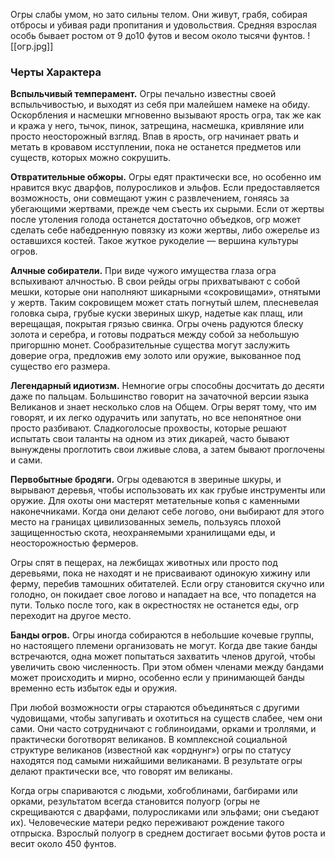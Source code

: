 Огры слабы умом, но зато сильны телом. Они живут, грабя, собирая отбросы и убивая ради пропитания и удовольствия. Средняя взрослая особь бывает ростом от 9 до10 футов и весом около тысячи фунтов.
![[огр.jpg]]
### Черты Характера 
**Вспыльчивый темперамент.** Огры печально известны своей вспыльчивостью, и выходят из себя при малейшем намеке на обиду. Оскорбления и насмешки мгновенно вызывают ярость огра, так же как и кража у него, тычок, пинок, затрещина, насмешка, кривляние или просто неосторожный взгляд. Впав в ярость, огр начинает рвать и метать в кровавом исступлении, пока не останется предметов или существ, которых можно сокрушить.

**Отвратительные обжоры.** Огры едят практически все, но особенно им нравится вкус дварфов, полуросликов и эльфов. Если предоставляется возможность, они совмещают ужин с развлечением, гоняясь за убегающими жертвами, прежде чем съесть их сырыми. Если от жертвы после утоления голода останется достаточно объедков, огр может сделать себе набедренную повязку из кожи жертвы, либо ожерелье из оставшихся костей. Такое жуткое рукоделие — вершина культуры огров.

**Алчные собиратели.** При виде чужого имущества глаза огра вспыхивают алчностью. В свои рейды огры прихватывают с собой мешки, которые они наполняют шикарными «сокровищами», отнятыми у жертв. Таким сокровищем может стать погнутый шлем, плесневелая головка сыра, грубые куски звериных шкур, надетые как плащ, или верещащая, покрытая грязью свинка. Огры очень радуются блеску золота и серебра, и готовы подраться между собой за небольшую пригоршню монет. Сообразительные существа могут заслужить доверие огра, предложив ему золото или оружие, выкованное под существо его размера.

**Легендарный идиотизм.** Немногие огры способны досчитать до десяти даже по пальцам. Большинство говорит на зачаточной версии языка Великанов и знает несколько слов на Общем. Огры верят тому, что им говорят, и их легко одурачить или запутать, но все непонятное они просто разбивают. Сладкоголосые прохвосты, которые решают испытать свои таланты на одном из этих дикарей, часто бывают вынуждены проглотить свои лживые слова, а затем бывают проглочены и сами.

**Первобытные бродяги.** Огры одеваются в звериные шкуры, и вырывают деревья, чтобы использовать их как грубые инструменты или оружие. Для охоты они мастерят метательные копья с каменными наконечниками. Когда они делают себе логово, они выбирают для этого место на границах цивилизованных земель, пользуясь плохой защищенностью скота, неохраняемыми хранилищами еды, и неосторожностью фермеров.

Огры спят в пещерах, на лежбищах животных или просто под деревьями, пока не находят и не присваивают одинокую хижину или ферму, перебив тамошних обитателей. Если огру становится скучно или голодно, он покидает свое логово и нападает на все, что попадется на пути. Только после того, как в окрестностях не останется еды, огр переходит на другое место.

**Банды огров.** Огры иногда собираются в небольшие кочевые группы, но настоящего племени организовать не могут. Когда две такие банды встречаются, одна может попытаться захватить членов другой, чтобы увеличить свою численность. При этом обмен членами между бандами может происходить и мирно, особенно если у принимающей банды временно есть избыток еды и оружия.

При любой возможности огры стараются объединяться с другими чудовищами, чтобы запугивать и охотиться на существ слабее, чем они сами. Они часто сотрудничают с гоблиноидами, орками и троллями, и практически боготворят великанов. В комплексной социальной структуре великанов (известной как «орднунг») огры по статусу находятся под самыми нижайшими великанами. В результате огры делают практически все, что говорят им великаны.

Когда огры спариваются с людьми, хобгоблинами, багбирами или орками, результатом всегда становится полуогр (огры не скрещиваются с дварфами, полуросликами или эльфами; они съедают их). Человеческие матери редко переживают рождение такого отпрыска. Взрослый полуогр в среднем достигает восьми футов роста и весит около 450 фунтов.